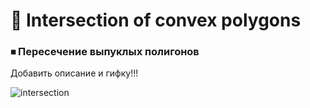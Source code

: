 # &#128160; Intersection of convex polygons
### &#9209; Пересечение выпуклых полигонов
<p> Добавить описание и гифку!!! </p>

![intersection](https://user-images.githubusercontent.com/102478524/169718445-401b8632-fb65-4046-96c2-dbe7e9d91d98.jpg)
